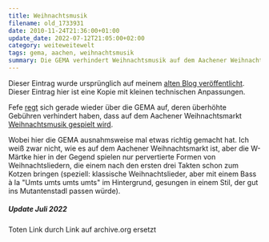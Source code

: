 ```yaml
---
title: Weihnachtsmusik
filename: old_1733931
date: 2010-11-24T21:36:00+01:00
update_date: 2022-07-12T21:05:00+02:00
category: weiteweitewelt
tags: gema, aachen, weihnachtsmusik
summary: Die GEMA verhindert Weihnachtsmusik auf dem Aachener Weihnachtsmarkt.
---
```

Dieser Eintrag wurde ursprünglich auf meinem [alten Blog veröffentlicht](https://stu.blogger.de/stories/1733931/). Dieser Eintrag hier ist eine Kopie mit kleinen technischen Anpassungen.

Fefe [regt](https://blog.fefe.de/?ts=b213ed8b) sich gerade wieder über die GEMA auf, deren überhöhte Gebühren verhindert haben, dass auf dem Aachener Weihnachtsmarkt [Weihnachtsmusik gespielt wird](https://web.archive.org/web/20101127051616/http://www.an-online.de/lokales/aachen-detail-an/1469665?_link=&skip=&_g=Weihnachtsmarkt-Stille-statt-Stille-Nacht.html).

Wobei hier die GEMA ausnahmsweise mal etwas richtig gemacht hat. Ich weiß zwar nicht, wie es auf dem Aachener Weihnachtsmarkt ist, aber die W-Märtke hier in der Gegend spielen nur pervertierte Formen von Weihnachtsliedern, die einem nach den ersten drei Takten schon zum Kotzen bringen (speziell: klassische Weihnachtslieder, aber mit einem Bass à la "Umts umts umts umts" im Hintergrund, gesungen in einem Stil, der gut ins Mutantenstadl passen würde).

##### Update Juli 2022

Toten Link durch Link auf archive.org ersetzt
